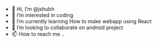 - 👋 Hi, I’m @jshubh
- 👀 I’m interested in coding
- 🌱 I’m currently learning How to make webapp using React
- 💞️ I’m looking to collaborate on android project
- 📫 How to reach me ..

<!---
jshubh/jshubh is a ✨ special ✨ repository because its `README.md` (this file) appears on your GitHub profile.
You can click the Preview link to take a look at your changes.
--->
